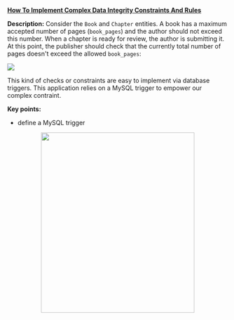**[How To Implement Complex Data Integrity Constraints And Rules](https://github.com/AnghelLeonard/Hibernate-SpringBoot/tree/master/HibernateSpringBootDatabaseTriggers)**
 
**Description:** Consider the `Book` and `Chapter` entities. A book has a maximum accepted number of pages (`book_pages`) and the author should not exceed this number. When a chapter is ready for review, the author is submitting it. At this point, the publisher should check that the currently total number of pages doesn't exceed the allowed `book_pages`:

![](https://github.com/AnghelLeonard/Hibernate-SpringBoot/blob/master/HibernateSpringBootDatabaseTriggers/MySQL_Trigger_For_Complex_Data_Integrity_Checks.png)

This kind of checks or constraints are easy to implement via database triggers. This application relies on a MySQL trigger to empower our complex contraint.

**Key points:**
- define a MySQL trigger

<a href="https://leanpub.com/java-persistence-performance-illustrated-guide"><p align="center"><img src="https://github.com/AnghelLeonard/Hibernate-SpringBoot/blob/master/Java%20Persistence%20Performance%20Illustrated%20Guide.jpg" height="410" width="350"/></p></a>
